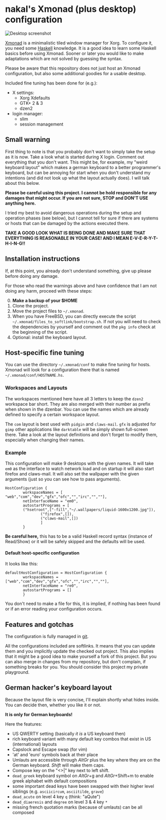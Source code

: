 # nakal's Xmonad (plus desktop) configuration

![Desktop screenshot](https://lh5.googleusercontent.com/-RItTC_wfR6Q/VOwiuFmwLXI/AAAAAAAAGM8/yfyCwRaiq5s/w862-h485-no/xmonad-desktop.png)

[Xmonad](http://xmonad.org/) is a minimalistic tiled window manager for Xorg.
To configure it, you need some [Haskell](http://haskel.org/) knowledge. It is
a good idea to learn some Haskell basics before using Xmonad. Sooner or later
you would like to make adaptations which are not solved by guessing the syntax.

Please be aware that this repository does not just host an Xmonad
configuration, but also some additional goodies for a usable desktop.

Included fine tuning has been done for (e.g.):

* X settings:
	* Xorg Xdefaults
	* GTK+ 2 & 3
	* dzen2
* login manager:
	* slim
	* session management

## Small warning

First thing to note is that you probably don't want to simply take the setup as
it is now.  Take a look what is started during X login. Comment out everything
that you don't want. This might be, for example, my "weird keyboard layout"
which makes a german keyboard to a better programmer's keyboard, but can be
annoying for start when you don't understand my intentions (and did not look up
what the layout actually does). I will talk about this below.

**Please be careful using this project. I cannot be hold responsible for any
damages that might occur. If you are not sure, STOP and DON'T USE anything
here.**

I tried my best to avoid dangerous operations during the setup and operation
phases (see below), but I cannot tell for sure if there are systems or hosts
that can be damaged by the actions executed there.

**TAKE A GOOD LOOK WHAT IS BEING DONE AND MAKE SURE THAT EVERYTHING IS
REASONABLE IN YOUR CASE! AND I MEAN E-V-E-R-Y-T-H-I-N-G!!**

## Installation instructions

If, at this point, you already don't understand something, give up please
before doing any damage.

For those who read the warnings above and have confidence that I am not
doing any harm, proceed with these steps:

0. **Make a backup of your $HOME**
1. Clone the project.
2. Move the project files to `~/.xmonad`.
3. When you have FreeBSD, you can directly execute the script
   `~/.xmonad/files_to_softlink/bootstrap.sh`. If not you will need
   to check the dependencies by yourself and comment out the
   `pkg info` check at the beginning of the script.
4. Optional: install the keyboard layout.

## Host-specific fine tuning

You can use the directory `~/.xmonad/conf` to make fine tuning for hosts.
Xmonad will look for a configuration there that is named
`~/.xmonad/conf/HOSTNAME.hs`.

### Workspaces and Layouts

The workspaces mentioned here have all 3 letters to keep the `dzen2` workspace
bar short. They are also merged with their number as prefix when shown in the
dzenbar.  You can use the names which are already defined to specify a certain
workspace layout.

The `com` layout is best used with `pidgin` and `claws-mail`. `gfx` is
adjusted for `gimp` other applications like `darktable` will be simply shown
full-screen there. Take a look at the layout definitions and don't forget
to modify them, especially when changing their names.

### Example

This configuration will make 9 desktops with the given names. It will take
`em0` as the interface to watch network load and on startup it will also
start firefox and claws-mail. It will also set the wallpaper with the
given arguments (just so you can see how to pass arguments).

```
HostConfiguration {
        workspaceNames = [ "web","com","dev","gfx","ofc","","irc","",""],
        netInterfaceName = "em0",
        autostartPrograms = [
		("hsetroot",["-fill","~/.wallpapers/liquid-1600x1200.jpg"]),
                ("firefox",[]),
                ("claws-mail",[])
                ]
        }
```

**Be careful here,** this has to be a valid Haskell record syntax (instance of
Read/Show) or it will be safely skipped and the defaults will be used.

#### Default host-specific configuration

It looks like this:
```
defaultHostConfiguration = HostConfiguration {
        workspaceNames = ["web","com","dev","gfx","ofc","","irc","",""],
        netInterfaceName = "re0",
        autostartPrograms = []
        }
```

You don't need to make a file for this, it is implied, if nothing has been
found or if an error reading your configuration occurs.

## Features and gotchas

The configuration is fully managed in [git](http://git-scm.com).

All the configurations included are softlinks. It means that you can update
them and you implicitly update the checked out project. This also implies
that it might be a good idea to make yourself a fork of this project. But
you can also merge in changes from my repository, but don't complain, if
something breaks for you. You should consider this project my private
playground.

## German hacker's keyboard layout

Because the layout file is very concise, I'll explain shortly what hides
inside. You can decide then, whether you like it or not.

**It is only for German keyboards!**

Here the features:

* US QWERTY setting (basically *it is* a US keyboard then)
* rich keyboard variant with many default key combos
	that exist in US (international) layouts
* Capslock and Escape swap (for vim)
* 'at' and 'euro' symbols back at their place
* Umlauts are accessible through *AltGr* plus the key where they are on the
	German keyboard. *Shift* will make them caps.
* Compose key on the "<>|" key next to left shift.
* `dead_greek` keyboard symbol on *AltGr*+g and *AltGr*+Shift+m
	to enable greek alphabet with default compositions
* some important dead keys have been swapped with their higher level siblings
	(e.g. `asciicircum`, `asciitilde`, `grave`)
* `dead_acute` on level 4 key `q` (think: "aQute")
* `dead_diaeresis` and `degree` on level 3 & 4 key `*`
* missing french quotation marks (because of umlauts) can be all composed
